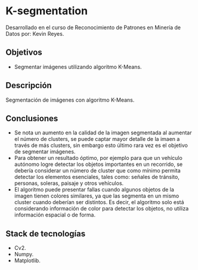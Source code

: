 # K-segmentation
Desarrollado en el curso de Reconocimiento de Patrones en Minería de Datos por: Kevin Reyes. 
## Objetivos
- Segmentar imágenes utilizando algoritmo K-Means.

## Descripción
Segmentación de imágenes con algoritmo K-Means.

## Conclusiones
- Se nota un aumento en la calidad de la imagen segmentada al aumentar el número de clusters, se puede captar mayor detalle de la imaen a través de más clusters, sin embargo esto último rara vez es el objetivo de segmentar imágenes.
- Para obtener un resultado óptimo, por ejemplo para que un vehículo autónomo logre detectar los objetos importantes en un recorrido, se debería considerar un número de cluster que como mínimo permita detectar los elementos esenciales, tales como: señales de tránsito, personas, soleras, paisaje y otros vehículos.
- El algoritmo puede presentar fallas cuando algunos objetos de la imagen tienen colores similares, ya que las segmenta en un mismo cluster cuando deberían ser distintos. Es decir, el algoritmo solo está considerando información de color para detectar los objetos, no utiliza información espacial o de forma.

## Stack de tecnologías
- Cv2.
- Numpy.
- Matplotlib.